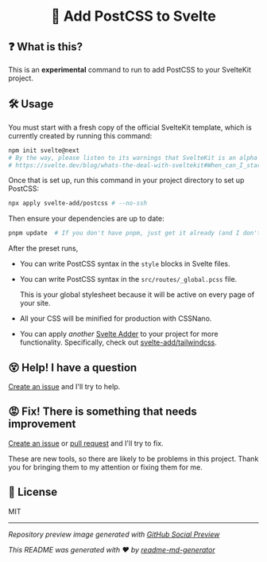 <h1 align="center">🔺 Add PostCSS to Svelte</h1>

## ❓ What is this?
This is an **experimental** command to run to add PostCSS to your SvelteKit project.

## 🛠 Usage
You must start with a fresh copy of the official SvelteKit template, which is currently created by running this command:
```sh
npm init svelte@next
# By the way, please listen to its warnings that SvelteKit is an alpha project
# https://svelte.dev/blog/whats-the-deal-with-sveltekit#When_can_I_start_using_it
```

Once that is set up, run this command in your project directory to set up PostCSS:
```sh
npx apply svelte-add/postcss # --no-ssh
```

Then ensure your dependencies are up to date:
```sh
pnpm update  # If you don't have pnpm, just get it already (and I don't know the npm equivalent of this command)
```

After the preset runs,
* You can write PostCSS syntax in the `style` blocks in Svelte files.

* You can write PostCSS syntax in the `src/routes/_global.pcss` file.
  
  This is your global stylesheet because it will be active on every page of your site.

* All your CSS will be minified for production with CSSNano.

* You can apply *another* [Svelte Adder](https://github.com/svelte-add/svelte-adders) to your project for more functionality. Specifically, check out [svelte-add/tailwindcss](https://github.com/svelte-add/tailwindcss).

## 😵 Help! I have a question
[Create an issue](https://github.com/svelte-add/postcss/issues/new) and I'll try to help.

## 😡 Fix! There is something that needs improvement
[Create an issue](https://github.com/svelte-add/postcss/issues/new) or [pull request](https://github.com/svelte-add/postcss/pulls) and I'll try to fix.

These are new tools, so there are likely to be problems in this project. Thank you for bringing them to my attention or fixing them for me.

## 📄 License
MIT

---

*Repository preview image generated with [GitHub Social Preview](https://social-preview.pqt.dev/)*

_This README was generated with ❤️ by [readme-md-generator](https://github.com/kefranabg/readme-md-generator)_
